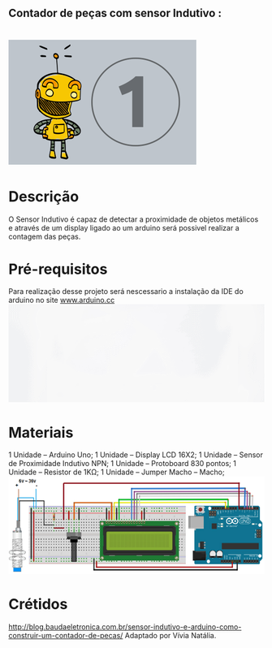 ##  Contador de peças com sensor Indutivo :
# ![contador de peças](https://github.com/vivi-cefet/Contador-de-pe-as-/blob/master/Gif-Noticias.gif)
 #   Descrição  
 O Sensor Indutivo é capaz de detectar a proximidade de objetos metálicos e através de um  display  ligado ao um arduino será possivel realizar a contagem das peças.
# Pré-requisitos
Para realização desse projeto será nescessario a instalação  da IDE do arduino  no site  www.arduino.cc 
![gif montagem](https://github.com/vivi-cefet/Contador-de-pe-as-/blob/master/Gif_tamanho-post-1.gif)
# Materiais
1 Unidade – Arduino Uno;
1 Unidade – Display LCD 16X2;
1 Unidade – Sensor de Proximidade Indutivo NPN;
1 Unidade – Protoboard 830 pontos;
1 Unidade – Resistor de 1KΩ;
1 Unidade – Jumper Macho – Macho;
![monatagem contador de peças](https://github.com/vivi-cefet/Contador-de-pe-as-/blob/master/IMG-2-1.jpg)
# Crétidos 
http://blog.baudaeletronica.com.br/sensor-indutivo-e-arduino-como-construir-um-contador-de-pecas/
Adaptado por Vívia Natália.
